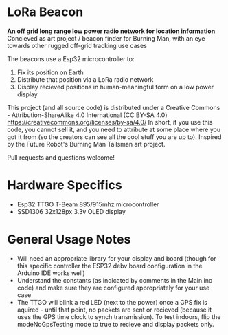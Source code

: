 # LoRa Beacon
**An off grid long range low power radio network for location information**
Concieved as art project / beacon finder for Burning Man, with an eye towards other rugged off-grid tracking use cases

The beacons use a Esp32 microcontroller to: 
1) Fix its position on Earth 
2) Distribute that position via a LoRa radio network
3) Display recieved positions in human-meaningful form on a low power display

This project (and all source code) is distributed under a Creative Commons - Attribution-ShareAlike 4.0 International (CC BY-SA 4.0) https://creativecommons.org/licenses/by-sa/4.0/ In short, if you use this code, you cannot sell it, and you need to attribute at some place where you got it from (so the creators can see all the cool stuff you are up to). Inspired by the Future Robot's Burning Man Tailsman art project. 

Pull requests and questions welcome!


# Hardware Specifics
- Esp32 TTGO T-Beam 895/915mhz microcontroller
- SSD1306 32x128px 3.3v OLED display

# General Usage Notes
- Will need an appropriate library for your display and board (though for this specific controller the ESP32 debv board configuration in the Arduino IDE works well)
- Understand the constants (as indicated by comments in the Main.ino code) and make sure they are configured appropriately for your use case
- The TTGO will blink a red LED (next to the power) once a GPS fix is aquired - until that point, no packets are sent or recieved (because it uses the GPS time clock to synch transmission). To test indoors, flip the modeNoGpsTesting mode to true to recieve and display packets only. 
